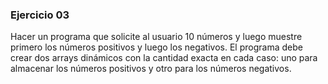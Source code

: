 ### Ejercicio 03
Hacer un programa que solicite al usuario 10 números y luego muestre primero los números positivos y luego los negativos.
El programa debe crear dos arrays dinámicos con la cantidad exacta en cada caso: uno para almacenar los números positivos y otro para los números negativos. 
